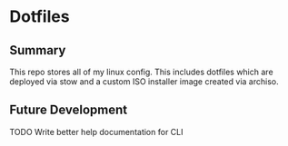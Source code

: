 
# Dotfiles

## Summary
This repo stores all of my linux config. This includes dotfiles which are deployed via stow and a 
custom ISO installer image created via archiso.

## Future Development
TODO Write better help documentation for CLI

